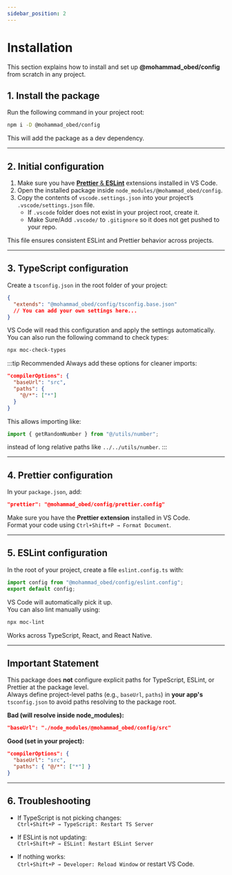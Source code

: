 ```yaml
---
sidebar_position: 2
---
```


# Installation

This section explains how to install and set up **@mohammad_obed/config** from scratch in any project.

## 1. Install the package

Run the following command in your project root:

```bash
npm i -D @mohammad_obed/config
```

This will add the package as a dev dependency.

---

## 2. Initial configuration

1. Make sure you have [**Prettier** & **ESLint**](https://mohammadaobed.github.io/docs-common/docs/installations#install-vscode-extensions) extensions installed in VS Code.
2. Open the installed package inside `node_modules/@mohammad_obed/config`.
3. Copy the contents of `vscode.settings.json` into your project’s `.vscode/settings.json` file.
   - If `.vscode` folder does not exist in your project root, create it.
   - Make Sure/Add `.vscode/` to `.gitignore` so it does not get pushed to your repo.

This file ensures consistent ESLint and Prettier behavior across projects.

---

## 3. TypeScript configuration

Create a `tsconfig.json` in the root folder of your project:

```json
{
  "extends": "@mohammad_obed/config/tsconfig.base.json"
  // You can add your own settings here...
}
```

VS Code will read this configuration and apply the settings automatically.  
You can also run the following command to check types:

```bash
npx moc-check-types
```

:::tip Recommended
Always add these options for cleaner imports:

```json
"compilerOptions": {
  "baseUrl": "src",
  "paths": {
    "@/*": ["*"]
  }
}
```

This allows importing like:

```typescript
import { getRandomNumber } from "@/utils/number";
```

instead of long relative paths like `../../utils/number`.
:::

---

## 4. Prettier configuration

In your `package.json`, add:

```json
"prettier": "@mohammad_obed/config/prettier.config"
```

Make sure you have the **Prettier extension** installed in VS Code.  
Format your code using `Ctrl+Shift+P → Format Document`.

---

## 5. ESLint configuration

In the root of your project, create a file `eslint.config.ts` with:

```typescript
import config from "@mohammad_obed/config/eslint.config";
export default config;
```

VS Code will automatically pick it up.  
You can also lint manually using:

```bash
npx moc-lint
```

Works across TypeScript, React, and React Native.

---

## Important Statement

This package does **not** configure explicit paths for TypeScript, ESLint, or Prettier at the package level.  
Always define project-level paths (e.g., `baseUrl`, `paths`) in **your app's** `tsconfig.json` to avoid paths resolving to the package root.

**Bad (will resolve inside node_modules):**

```json
"baseUrl": "./node_modules/@mohammad_obed/config/src"
```

**Good (set in your project):**

```json
"compilerOptions": {
  "baseUrl": "src",
  "paths": { "@/*": ["*"] }
}
```

---

## 6. Troubleshooting

- If TypeScript is not picking changes:  
  `Ctrl+Shift+P → TypeScript: Restart TS Server`

- If ESLint is not updating:  
  `Ctrl+Shift+P → ESLint: Restart ESLint Server`

- If nothing works:  
  `Ctrl+Shift+P → Developer: Reload Window` or restart VS Code.
